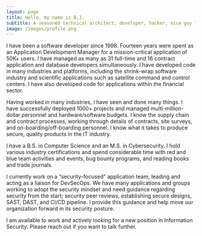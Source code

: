 ```yaml
---
layout: page
title: Hello, my name is B.J.
subtitle: A seasoned technical architect, developer, hacker, nice guy looking to get smarter
image: /images/profile.png
---
```


I have been a software developer since 1998.  Fourteen years were spent as an Application Development Manager for a mission-critical application of 50K+ users. I have managed as many as 31 full-time and 16 contract application and database developers simultaneously. I have developed code in many industries and platforms, including the shrink-wrap software industry and scientific applications such as satellite command and control centers. I have also developed code for applications within the financial sector.

Having worked in many industries, I have seen and done many things.  I have successfully deployed 1000+ projects and managed multi-million-dollar personnel and hardware/software budgets.  I know the supply chain and contract processes, working through details of contracts, site surveys, and on-boarding/off-boarding personnel.  I know what it takes to produce secure, quality products in the IT industry.

I have a B.S. in Computer Science and an M.S. in Cybersecurity.  I hold various industry certifications and spend considerable time with red and blue team activities and events, bug bounty programs, and reading books and trade journals.

I currently work on a “security-focused” application team, leading and acting as a liaison for DevSecOps.  We have many applications and groups working to adopt the security mindset and need guidance regarding security from the start; security peer reviews, establishing secure designs, SAST, DAST, and CI/CD pipeline.  I provide this guidance and help move our organization forward in its security posture.

I am available to work and actively looking for a new position in Information Security.  Please reach out if you want to talk further.  

